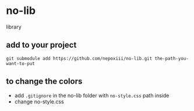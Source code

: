 # no-lib
library

## add to your project
`git submodule add https://github.com/nepoxiii/no-lib.git the-path-you-want-to-put`

## to change the colors
- add `.gitignore` in the no-lib folder with `no-style.css` path inside
- change no-style.css

